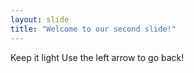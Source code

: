 ```yaml
---
layout: slide
title: "Welcome to our second slide!"
---
```

Keep it light
Use the left arrow to go back!

